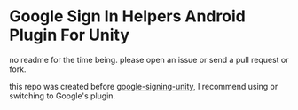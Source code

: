 # Google Sign In Helpers Android Plugin For Unity

no readme for the time being.
please open an issue or send a pull request or fork.

this repo was created before [google-signing-unity](https://github.com/googlesamples/google-signin-unity), I recommend using or switching to Google's plugin.
